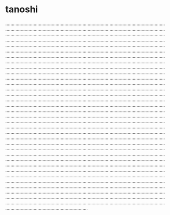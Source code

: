 # tanoshi

........................................................................................................................................................................................................................................................................................................................................................................................................................................................................................................................................................................................................................................................................................................................................................................................................................................................................................................................................................................................................................................................................................................................................................................................................................................................................................................................................................................................................................................................................................................................................................................................................................................................................................................................................................................................................................................................................................................................................................................................................................................................................................................................................................................................................................................................................................................................................................................................................................................................................................................................................................................................................................................................................................................................................................................................................................................................................................................................................................................................................................................................................................................................................................................................................................................................................................................................................................................................................................................................................................................................................................................................................................................................................................................................................................................................................................................................................................................................................................................................................................................................................................................................................................................................................................................................................................................................................................................................................................................................